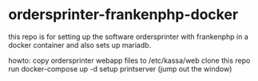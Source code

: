 # ordersprinter-frankenphp-docker
this repo is for setting up the software ordersprinter with frankenphp in a docker container and also sets up mariadb.

howto:
copy ordersprinter webapp files to /etc/kassa/web
clone this repo
run docker-compose up -d
setup printserver (jump out the window)
